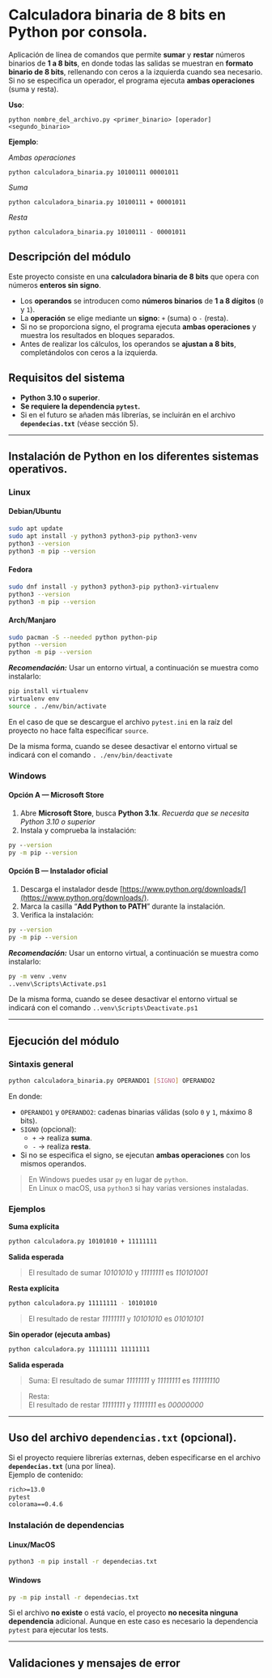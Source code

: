 # Calculadora binaria de 8 bits en Python por consola.

Aplicación de línea de comandos que permite **sumar** y **restar** números binarios de **1 a 8 bits**, en donde todas las salidas se muestran en **formato binario de 8 bits**, rellenando con ceros a la izquierda cuando sea necesario. Si no se especifica un operador, el programa ejecuta **ambas operaciones** (suma y resta).

**Uso**:
    
    python nombre_del_archivo.py <primer_binario> [operador] <segundo_binario>

**Ejemplo**:

*Ambas operaciones*

    python calculadora_binaria.py 10100111 00001011
*Suma*

    python calculadora_binaria.py 10100111 + 00001011
*Resta*

    python calculadora_binaria.py 10100111 - 00001011

## Descripción del módulo

Este proyecto consiste en una **calculadora binaria de 8 bits** que opera con números **enteros sin signo**.  
- Los **operandos** se introducen como **números binarios** de **1 a 8 dígitos** (`0` y `1`).  
- La **operación** se elige mediante un **signo**: `+` (suma) o `-` (resta).  
- Si no se proporciona signo, el programa ejecuta **ambas operaciones** y muestra los resultados en bloques separados.  
- Antes de realizar los cálculos, los operandos se **ajustan a 8 bits**, completándolos con ceros a la izquierda.

## Requisitos del sistema

- **Python 3.10 o superior**.  
- **Se requiere la dependencia `pytest`.**  
- Si en el futuro se añaden más librerías, se incluirán en el archivo **`dependecias.txt`** (véase sección 5).

---

## Instalación de Python en los diferentes sistemas operativos.

### Linux

#### Debian/Ubuntu
```bash
sudo apt update
sudo apt install -y python3 python3-pip python3-venv
python3 --version
python3 -m pip --version
```
#### Fedora

```bash
sudo dnf install -y python3 python3-pip python3-virtualenv
python3 --version
python3 -m pip --version
```
#### Arch/Manjaro

```bash
sudo pacman -S --needed python python-pip
python --version
python -m pip --version
```
***Recomendación:***
Usar un entorno virtual, a continuación se muestra como instalarlo:
```bash
pip install virtualenv
virtualenv env
source . ./env/bin/activate
```
En el caso de que se descargue el archivo `pytest.ini` en la raíz del proyecto no hace falta especificar `source`.

De la misma forma, cuando se desee desactivar el entorno virtual se indicará con el comando `. ./env/bin/deactivate`

### Windows

#### Opción A — Microsoft Store

1. Abre **Microsoft Store**, busca **Python 3.1x**. *Recuerda que se necesita Python 3.10 o superior*
2. Instala y comprueba la instalación:
```cmd
py --version
py -m pip --version
```

#### Opción B — Instalador oficial
1. Descarga el instalador desde [https://www.python.org/downloads/](https://www.python.org/downloads/).  
2. Marca la casilla “**Add Python to PATH**” durante la instalación. 
3. Verifica la instalación:
```cmd
py --version
py -m pip --version
```
***Recomendación:***
Usar un entorno virtual, a continuación se muestra como instalarlo:
```cmd
py -m venv .venv
..venv\Scripts\Activate.ps1
```
De la misma forma, cuando se desee desactivar el entorno virtual se indicará con el comando `..venv\Scripts\Deactivate.ps1`

---

## Ejecución del módulo

### Sintaxis general
```bash
python calculadora_binaria.py OPERANDO1 [SIGNO] OPERANDO2
```
En donde:

- `OPERANDO1` y `OPERANDO2`: cadenas binarias válidas (solo `0` y `1`, máximo 8 bits).  
- `SIGNO` (opcional):  
  - `+` → realiza **suma**.  
  - `-` → realiza **resta**.  
- Si no se especifica el signo, se ejecutan **ambas operaciones** con los mismos operandos.

> En Windows puedes usar `py` en lugar de `python`.  
> En Linux o macOS, usa `python3` si hay varias versiones instaladas.

### Ejemplos

**Suma explícita**
```bash
python calculadora.py 10101010 + 11111111
```

**Salida esperada**
> El resultado de sumar *10101010* y *11111111* es *110101001*

**Resta explícita**
```bash
python calculadora.py 11111111 - 10101010
```
> El resultado de restar *11111111* y *10101010* es *01010101*

**Sin operador (ejecuta ambas)**
```bash
python calculadora.py 11111111 11111111
```
**Salida esperada**

> Suma:	
El resultado de sumar *11111111* y *11111111* es *111111110*

> Resta:	
El resultado de restar *11111111* y *11111111* es *00000000*

---

## Uso del archivo `dependencias.txt` (opcional).

Si el proyecto requiere librerías externas, deben especificarse en el archivo **`dependecias.txt`** (una por línea).  
Ejemplo de contenido:
```txt
rich>=13.0
pytest
colorama==0.4.6
```
### Instalación de dependencias

#### Linux/MacOS

```bash
python3 -m pip install -r dependecias.txt
```

#### Windows

```cmd
py -m pip install -r dependecias.txt
```

Si el archivo **no existe** o está vacío, el proyecto **no necesita ninguna dependencia** adicional. Aunque en este caso es necesario la dependencia `pytest` para ejecutar los tests.

---

## Validaciones y mensajes de error